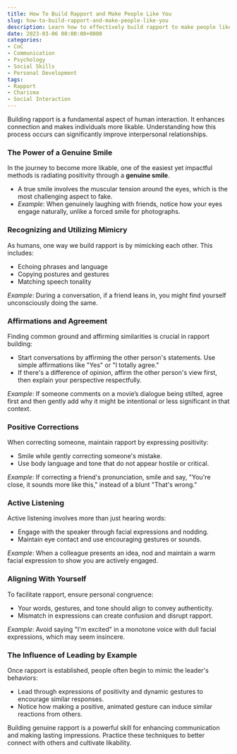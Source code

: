 ```yaml
---
title: How To Build Rapport and Make People Like You
slug: how-to-build-rapport-and-make-people-like-you
description: Learn how to effectively build rapport to make people like you using techniques exemplified by Bruce Lee.
date: 2023-03-06 00:00:00+0000
categories:
- CoC
- Communication
- Psychology
- Social Skills
- Personal Development
tags:
- Rapport
- Charisma
- Social Interaction
---
```


Building rapport is a fundamental aspect of human interaction. It enhances connection and makes individuals more likable. Understanding how this process occurs can significantly improve interpersonal relationships.

### The Power of a Genuine Smile

In the journey to become more likable, one of the easiest yet impactful methods is radiating positivity through a **genuine smile**.

- A true smile involves the muscular tension around the eyes, which is the most challenging aspect to fake.
- *Example*: When genuinely laughing with friends, notice how your eyes engage naturally, unlike a forced smile for photographs.

### Recognizing and Utilizing Mimicry

As humans, one way we build rapport is by mimicking each other. This includes:

- Echoing phrases and language
- Copying postures and gestures
- Matching speech tonality

*Example*: During a conversation, if a friend leans in, you might find yourself unconsciously doing the same.

### Affirmations and Agreement

Finding common ground and affirming similarities is crucial in rapport building:

- Start conversations by affirming the other person's statements. Use simple affirmations like "Yes" or "I totally agree."
- If there's a difference of opinion, affirm the other person's view first, then explain your perspective respectfully.

*Example*: If someone comments on a movie’s dialogue being stilted, agree first and then gently add why it might be intentional or less significant in that context.

### Positive Corrections

When correcting someone, maintain rapport by expressing positivity:

- Smile while gently correcting someone's mistake.
- Use body language and tone that do not appear hostile or critical.

*Example*: If correcting a friend's pronunciation, smile and say, "You're close, it sounds more like this," instead of a blunt "That's wrong."

### Active Listening

Active listening involves more than just hearing words:

- Engage with the speaker through facial expressions and nodding.
- Maintain eye contact and use encouraging gestures or sounds.

*Example*: When a colleague presents an idea, nod and maintain a warm facial expression to show you are actively engaged.

### Aligning With Yourself

To facilitate rapport, ensure personal congruence:

- Your words, gestures, and tone should align to convey authenticity.
- Mismatch in expressions can create confusion and disrupt rapport.

*Example*: Avoid saying "I'm excited" in a monotone voice with dull facial expressions, which may seem insincere.

### The Influence of Leading by Example

Once rapport is established, people often begin to mimic the leader's behaviors:

- Lead through expressions of positivity and dynamic gestures to encourage similar responses.
- Notice how making a positive, animated gesture can induce similar reactions from others.

Building genuine rapport is a powerful skill for enhancing communication and making lasting impressions. Practice these techniques to better connect with others and cultivate likability.
